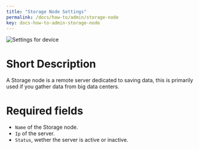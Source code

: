 ```yaml
---
title: "Storage Node Settings"
permalink: /docs/how-to/admin/storage-node
key: docs-how-to-admin-storage-node
---
```


![Settings for device](/fireping/assets/images/storage_node_settings.png)

# Short Description
A Storage node is a remote server dedicated to saving data, this is primarily used if you gather data from big data centers.

# Required fields
- `Name` of the Storage node.
- `Ip` of the server.
- `Status`, wether the server is active or inactive.
